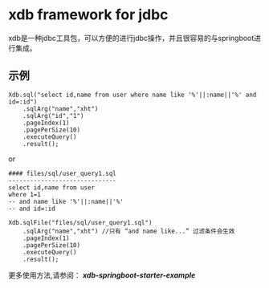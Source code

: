 # xdb framework for jdbc
xdb是一种jdbc工具包，可以方便的进行jdbc操作，并且很容易的与springboot进行集成。
## 示例

~~~
Xdb.sql("select id,name from user where name like '%'||:name||'%' and id=:id")
    .sqlArg("name","xht")
    .sqlArg("id","1")
    .pageIndex(1)
    .pagePerSize(10)
    .executeQuery()
    .result();
~~~
or 
~~~
#### files/sql/user_query1.sql
------------------------------
select id,name from user 
where 1=1
-- and name like '%'||:name||'%' 
-- and id=:id
~~~
~~~
Xdb.sqlFile("files/sql/user_query1.sql")
    .sqlArg("name","xht") //只有 “and name like...” 过滤条件会生效 
    .pageIndex(1)
    .pagePerSize(10)
    .executeQuery()
    .result();
~~~
更多使用方法,请参阅： _**xdb-springboot-starter-example**_